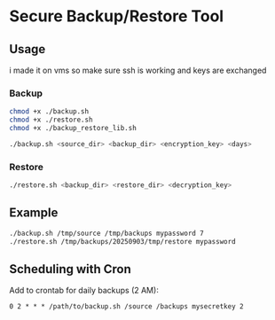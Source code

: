 # Secure Backup/Restore Tool

## Usage
i made it on vms so make sure ssh is working and keys are exchanged
### Backup
```bash
chmod +x ./backup.sh 
chmod +x ./restore.sh
chmod +x ./backup_restore_lib.sh
```
```bash
./backup.sh <source_dir> <backup_dir> <encryption_key> <days>
```

### Restore
```bash
./restore.sh <backup_dir> <restore_dir> <decryption_key>
```

## Example
```bash
./backup.sh /tmp/source /tmp/backups mypassword 7
./restore.sh /tmp/backups/20250903/tmp/restore mypassword
```

## Scheduling with Cron
Add to crontab for daily backups (2 AM):
```
0 2 * * * /path/to/backup.sh /source /backups mysecretkey 2
```

